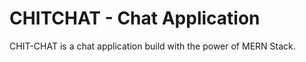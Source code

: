 
# CHITCHAT - Chat Application

CHIT-CHAT is a chat application build with the power of MERN Stack. 

